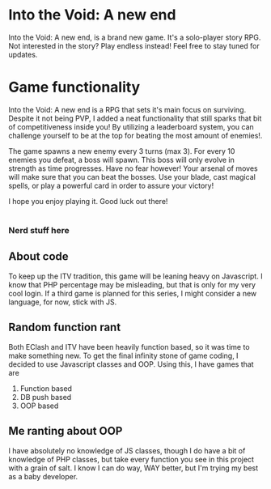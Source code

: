 # Into the Void: A new end
Into the Void: A new end, is a brand new game. It's a solo-player story RPG. Not interested in the story? Play endless instead! Feel free to stay tuned for updates.


# Game functionality
Into the Void: A new end is a RPG that sets it's main focus on surviving. Despite it not being PVP, I added a neat functionality that still sparks that bit of competitiveness inside you! By utilizing a leaderboard system, you can challenge yourself to be at the top for beating the most amount of enemies!.

The game spawns a new enemy every 3 turns (max 3). For every 10 enemies you defeat, a boss will spawn. This boss will only evolve in strength as time progresses. Have no fear however! Your arsenal of moves will make sure that you can beat the bosses. Use your blade, cast magical spells, or play a powerful card in order to assure your victory!

I hope you enjoy playing it. Good luck out there!
#
### Nerd stuff here

## About code
To keep up the ITV tradition, this game will be leaning heavy on Javascript. I know that PHP percentage may be misleading, but that is only for my very cool login. If a third game is planned for this series, I might consider a new language, for now, stick with JS.

## Random function rant
Both EClash and ITV have been heavily function based, so it was time to make something new. To get the final infinity stone of game coding, I decided to use Javascript classes and OOP. Using this, I have games that are
1. Function based
2. DB push based
3. OOP based

## Me ranting about OOP
I have absolutely no knowledge of JS classes, though I do have a bit of knowledge of PHP classes, but take every function you see in this project with a grain of salt. I know I can do way, WAY better, but I'm trying my best as a baby developer.
